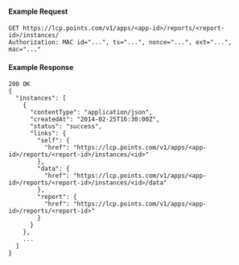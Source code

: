 #### Example Request

    GET https://lcp.points.com/v1/apps/<app-id>/reports/<report-id>/instances/
    Authorization: MAC id="...", ts="...", nonce="...", ext="...", mac="..."

#### Example Response

    200 OK
    {
      "instances": [
        {
          "contentType": "application/json",
          "createdAt": "2014-02-25T16:30:00Z",
          "status": "success",
          "links": {
            "self": {
              "href": "https://lcp.points.com/v1/apps/<app-id>/reports/<report-id>/instances/<id>"
            },
            "data": {
              "href": "https://lcp.points.com/v1/apps/<app-id>/reports/<report-id>/instances/<id>/data"
            },
            "report": {
              "href": "https://lcp.points.com/v1/apps/<app-id>/reports/<report-id>"
            }
          }
        },
        ...
      ]
    }









